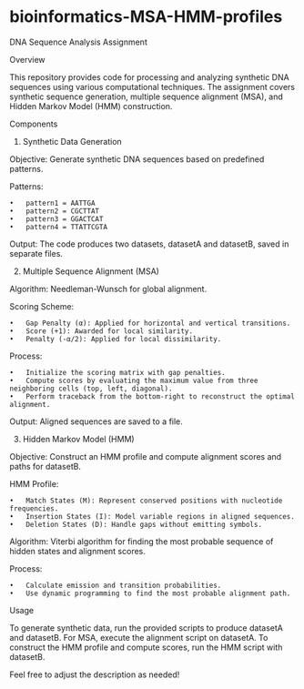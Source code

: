 # bioinformatics-MSA-HMM-profiles


DNA Sequence Analysis Assignment

Overview

This repository provides code for processing and analyzing synthetic DNA sequences using various computational techniques. The assignment covers synthetic sequence generation, multiple sequence alignment (MSA), and Hidden Markov Model (HMM) construction.

Components

1. Synthetic Data Generation

Objective: Generate synthetic DNA sequences based on predefined patterns.

Patterns:

	•	pattern1 = AATTGA
	•	pattern2 = CGCTTAT
	•	pattern3 = GGACTCAT
	•	pattern4 = TTATTCGTA

Output: The code produces two datasets, datasetA and datasetB, saved in separate files.

2. Multiple Sequence Alignment (MSA)

Algorithm: Needleman-Wunsch for global alignment.

Scoring Scheme:

	•	Gap Penalty (α): Applied for horizontal and vertical transitions.
	•	Score (+1): Awarded for local similarity.
	•	Penalty (-α/2): Applied for local dissimilarity.

Process:

	•	Initialize the scoring matrix with gap penalties.
	•	Compute scores by evaluating the maximum value from three neighboring cells (top, left, diagonal).
	•	Perform traceback from the bottom-right to reconstruct the optimal alignment.

Output: Aligned sequences are saved to a file.

3. Hidden Markov Model (HMM)

Objective: Construct an HMM profile and compute alignment scores and paths for datasetB.

HMM Profile:

	•	Match States (M): Represent conserved positions with nucleotide frequencies.
	•	Insertion States (I): Model variable regions in aligned sequences.
	•	Deletion States (D): Handle gaps without emitting symbols.

Algorithm: Viterbi algorithm for finding the most probable sequence of hidden states and alignment scores.

Process:

	•	Calculate emission and transition probabilities.
	•	Use dynamic programming to find the most probable alignment path.

Usage

To generate synthetic data, run the provided scripts to produce datasetA and datasetB. For MSA, execute the alignment script on datasetA. To construct the HMM profile and compute scores, run the HMM script with datasetB.

Feel free to adjust the description as needed!
